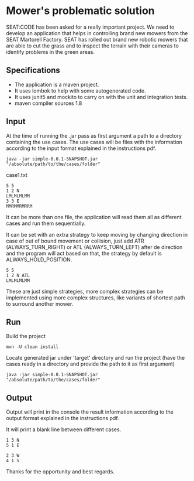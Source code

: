 # Mower's problematic solution

SEAT:CODE has been asked for a really important project. We need to develop an application that helps in controlling brand new mowers from the SEAT Martorell Factory. SEAT has rolled out brand new robotic mowers that are able to cut the grass and to inspect the terrain with their cameras to identify problems in the green areas.

## Specifications
- The application is a maven project.
- It uses lombok to help with some autogenerated code.
- It uses junit5 and mockito to carry on with the unit and integration tests.
- maven compiler sources 1.8

## Input

At the time of running the .jar pass as first argument a path to a directory containing the use cases. The use cases will be files with the information according to the input format explained in the instructions pdf.

```
java -jar simple-0.0.1-SNAPSHOT.jar "/absolute/path/to/the/cases/folder"
```

case1.txt

```
5 5
1 2 N
LMLMLMLMM
3 3 E
MMRMMRMRRM
```
It can be more than one file, the application will read them all as different cases and run them sequentially.

It can be set with an extra strategy to keep moving by changing direction in case of out of bound movement or collision, just add ATR (ALWAYS_TURN_RIGHT) or ATL (ALWAYS_TURN_LEFT) after de direction and the program will act based on that, the strategy by default is ALWAYS_HOLD_POSITION.

```
5 5
1 2 N ATL
LMLMLMLMM
```

These are just simple strategies, more complex strategies can be implemented using more complex structures, like variants of shortest path to surround another mower.

## Run

Build the project
```
mvn -U clean install
```
Locate generated jar under 'target' directory and run the project
(have the cases ready in a directory and provide the path to it as first argument)
```
java -jar simple-0.0.1-SNAPSHOT.jar "/absolute/path/to/the/cases/folder"
```
## Output

Output will print in the console the result information according to the output format explained in the instructions pdf.

It will print a blank line between different cases.

```
1 3 N
5 1 E

2 3 W
4 1 S
```

Thanks for the opportunity and best regards.
